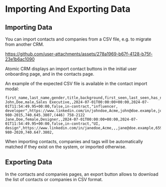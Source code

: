 # Importing And Exporting Data

## Importing Data

You can import contacts and companies from a CSV file, e.g. to migrate from another CRM.

https://github.com/user-attachments/assets/278a1969-b67f-4128-b75f-23e1b6ac1090

Atomic CRM displays an import contact buttons in the initial user onboarding page, and in the contacts page. 

An example of the expected CSV file is available in the contact import modal:

```csv
first_name,last_name,gender,title,background,first_seen,last_seen,has_newsletter,status,tags,linkedin_url,company,email_work,email_home,email_other,phone_work,phone_home,phone_other
John,Doe,male,Sales Executive,,2024-07-01T00:00:00+00:00,2024-07-01T11:54:49.95+00:00,false,in-contract,"influencer, developer",https://www.linkedin.com/in/johndoe,Acme,john@doe.example,john.doe@gmail.com,jdoe@caramail.com,659-980-2015,740.645.3807,(446) 758-2122
Jane,Doe,female,Designer,,2024-07-01T00:00:00+00:00,2024-07-01T11:54:49.95+00:00,false,in-contract,"UI, design",https://www.linkedin.com/in/janedoe,Acme,,,jane@doe.example,659-980-2020,740.647.3802,
```

When importing contacts, companies and tags will be automatically matched if they exist on the system, or imported otherwise.

## Exporting Data

In the contacts and companies pages, an export button allows to download the list of contacts or companies in CSV format.
